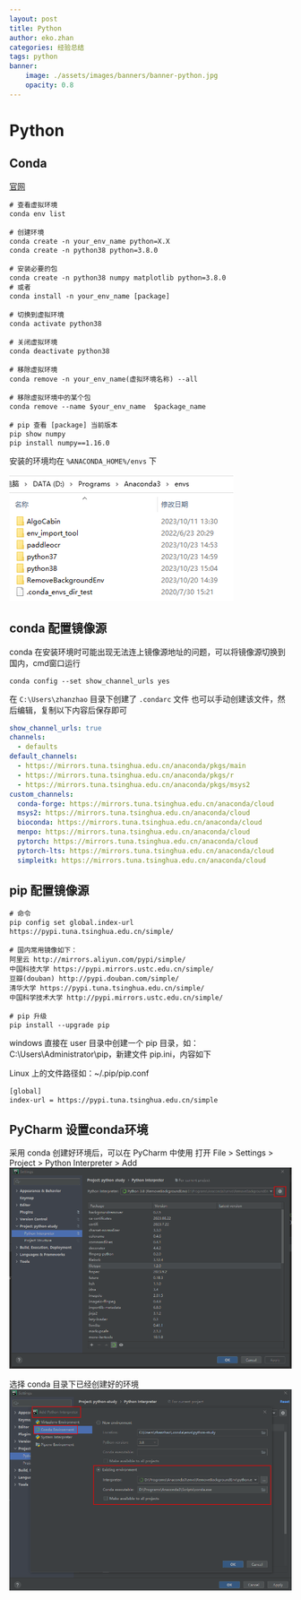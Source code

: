 ```yaml
---
layout: post
title: Python
author: eko.zhan
categories: 经验总结
tags: python
banner:
    image: ./assets/images/banners/banner-python.jpg
    opacity: 0.8
---
```



# Python

## Conda

[官网](https://www.anaconda.com/products/individual)

```shell
# 查看虚拟环境
conda env list

# 创建环境
conda create -n your_env_name python=X.X
conda create -n python38 python=3.8.0

# 安装必要的包
conda create -n python38 numpy matplotlib python=3.8.0
# 或者
conda install -n your_env_name [package]

# 切换到虚拟环境
conda activate python38

# 关闭虚拟环境
conda deactivate python38

# 移除虚拟环境
conda remove -n your_env_name(虚拟环境名称) --all

# 移除虚拟环境中的某个包
conda remove --name $your_env_name  $package_name

# pip 查看 [package] 当前版本
pip show numpy
pip install numpy==1.16.0
```

安装的环境均在 `%ANACONDA_HOME%/envs` 下

![conda envs](/assets/images/2021-11-11-python/conda_envs.png)

## conda 配置镜像源

conda 在安装环境时可能出现无法连上镜像源地址的问题，可以将镜像源切换到国内，cmd窗口运行

```shell
conda config --set show_channel_urls yes
```

在 `C:\Users\zhanzhao` 目录下创建了 `.condarc` 文件
也可以手动创建该文件，然后编辑，复制以下内容后保存即可

```yaml
show_channel_urls: true
channels:
  - defaults
default_channels:
  - https://mirrors.tuna.tsinghua.edu.cn/anaconda/pkgs/main
  - https://mirrors.tuna.tsinghua.edu.cn/anaconda/pkgs/r
  - https://mirrors.tuna.tsinghua.edu.cn/anaconda/pkgs/msys2
custom_channels:
  conda-forge: https://mirrors.tuna.tsinghua.edu.cn/anaconda/cloud
  msys2: https://mirrors.tuna.tsinghua.edu.cn/anaconda/cloud
  bioconda: https://mirrors.tuna.tsinghua.edu.cn/anaconda/cloud
  menpo: https://mirrors.tuna.tsinghua.edu.cn/anaconda/cloud
  pytorch: https://mirrors.tuna.tsinghua.edu.cn/anaconda/cloud
  pytorch-lts: https://mirrors.tuna.tsinghua.edu.cn/anaconda/cloud
  simpleitk: https://mirrors.tuna.tsinghua.edu.cn/anaconda/cloud
```

## pip 配置镜像源

```shell
# 命令
pip config set global.index-url https://pypi.tuna.tsinghua.edu.cn/simple/

# 国内常用镜像如下：
阿里云 http://mirrors.aliyun.com/pypi/simple/
中国科技大学 https://pypi.mirrors.ustc.edu.cn/simple/
豆瓣(douban) http://pypi.douban.com/simple/
清华大学 https://pypi.tuna.tsinghua.edu.cn/simple/
中国科学技术大学 http://pypi.mirrors.ustc.edu.cn/simple/

# pip 升级
pip install --upgrade pip
```

windows 直接在 user 目录中创建一个 pip 目录，如：C:\Users\Administrator\pip，新建文件 pip.ini，内容如下

Linux 上的文件路径如：~/.pip/pip.conf

```shell
[global]
index-url = https://pypi.tuna.tsinghua.edu.cn/simple
```

## PyCharm 设置conda环境

采用 conda 创建好环境后，可以在 PyCharm 中使用
打开 File > Settings > Project > Python Interpreter > Add
![add interpreter](/assets/images/2021-11-11-python/conda_envs_interpreter_add.png)

选择 conda 目录下已经创建好的环境
![add interpreter](/assets/images/2021-11-11-python/conda_envs_interpreter.png)
